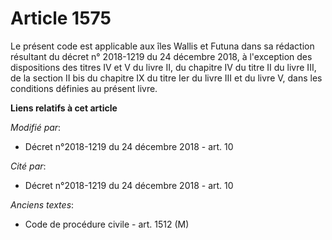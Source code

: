 # Article 1575

Le présent code est applicable aux îles Wallis et Futuna dans sa rédaction résultant du décret n° 2018-1219 du 24 décembre
2018, à l'exception des dispositions des titres IV et V du livre II, du chapitre IV du titre II du livre III, de la section
II bis du chapitre IX du titre Ier du livre III et du livre V, dans les conditions définies au présent livre.

**Liens relatifs à cet article**

_Modifié par_:

  - Décret n°2018-1219 du 24 décembre 2018 - art. 10

_Cité par_:

  - Décret n°2018-1219 du 24 décembre 2018 - art. 10

_Anciens textes_:

  - Code de procédure civile - art. 1512 (M)
